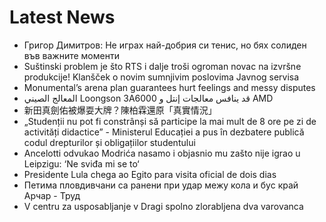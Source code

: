 # Latest News
-  Григор Димитров: Не играх най-добрия си тенис, но бях солиден във важните моменти
-  Suštinski problem je što RTS i dalje troši ogroman novac na izvršne produkcije! Klanšček o novim sumnjivim poslovima Javnog servisa
-  Monumental’s arena plan guarantees hurt feelings and messy disputes
-  المعالج الصيني Loongson 3A6000 قد ينافس معالجات إنتل و AMD
-  新田真劍佑被爆耍大牌？陳柏霖還原「真實情況」
-  „Studenții nu pot fi constrânși să participe la mai mult de 8 ore pe zi de activități didactice” - Ministerul Educației a pus în dezbatere publică codul drepturilor și obligațiilor studentului
-  Ancelotti odvukao Modrića nasamo i objasnio mu zašto nije igrao u Leipzigu: ‘Ne sviđa mi se to‘
-  Presidente Lula chega ao Egito para visita oficial de dois dias
-  Петима пловдивчани са ранени при удар межу кола и бус край Арчар - Труд
-  V centru za usposabljanje v Dragi spolno zlorabljena dva varovanca

